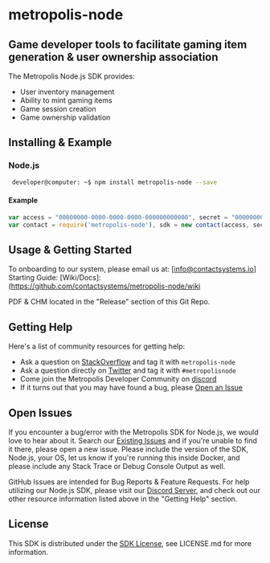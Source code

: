 # metropolis-node
## Game developer tools to facilitate gaming item generation & user ownership association

The Metropolis Node.js SDK provides:

* User inventory management
* Ability to mint gaming items
* Game session creation
* Game ownership validation

## Installing & Example

### Node.js
```sh
 developer@computer: ~$ npm install metropolis-node --save
```

#### Example
```javascript
var access = "00000000-0000-0000-0000-000000000000", secret = "00000000-0000-0000-0000-000000000000";
var contact = require('metropolis-node'), sdk = new contact(access, secret);
```

## Usage & Getting Started

To onboarding to our system, please email us at: [info@contactsystems.io]
Starting Guide: <URL HERE>
[Wiki/Docs]: (https://github.com/contactsystems/metropolis-node/wiki

PDF & CHM located in the "Release" section of this Git Repo.

## Getting Help
Here's a list of community resources for getting help:

* Ask a question on [StackOverflow](https://stackoverflow.com/) and tag it with `metropolis-node`
* Ask a question directly on [Twitter](https://twitter.com/c0ntactsystems) and tag it with `#metropolisnode`
* Come join the Metropolis Developer Community on [discord](https://discord.gg/J9ntMyU)
* If it turns out that you may have found a bug, please [Open an Issue](support@kalorian.io)

## Open Issues
If you encounter a bug/error with the Metropolis SDK for Node.js, we would love to hear about it. Search our [Existing Issues]() and if you're unable to find it there, please open a new issue. Please include the version of the SDK, Node.js, your OS, let us know if you're running this inside Docker, and please include any Stack Trace or Debug Console Output as well.

GitHub Issues are intended for Bug Reports & Feature Requests. For help utilizing our Node.js SDK, please visit our [Discord Server](), and check out our other resource information listed above in the "Getting Help" section.

## License

This SDK is distributed under the [SDK License](), see LICENSE.md for more information.
